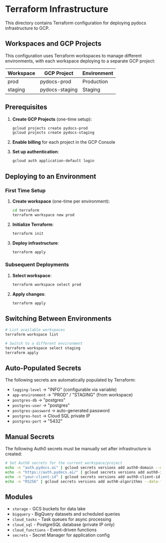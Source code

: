 # Terraform Infrastructure

This directory contains Terraform configuration for deploying pydocs infrastructure to GCP.

## Workspaces and GCP Projects

This configuration uses Terraform workspaces to manage different environments, with each workspace deploying to a separate GCP project:

| Workspace | GCP Project     | Environment |
|-----------|-----------------|-------------|
| prod      | pydocs-prod     | Production  |
| staging   | pydocs-staging  | Staging     |

## Prerequisites

1. **Create GCP Projects** (one-time setup):
   ```bash
   gcloud projects create pydocs-prod
   gcloud projects create pydocs-staging
   ```

2. **Enable billing** for each project in the GCP Console

3. **Set up authentication**:
   ```bash
   gcloud auth application-default login
   ```

## Deploying to an Environment

### First Time Setup

1. **Create workspace** (one-time per environment):
   ```bash
   cd terraform
   terraform workspace new prod
   ```

2. **Initialize Terraform**:
   ```bash
   terraform init
   ```

3. **Deploy infrastructure**:
   ```bash
   terraform apply
   ```

### Subsequent Deployments

1. **Select workspace**:
   ```bash
   terraform workspace select prod
   ```

2. **Apply changes**:
   ```bash
   terraform apply
   ```

## Switching Between Environments

```bash
# List available workspaces
terraform workspace list

# Switch to a different environment
terraform workspace select staging
terraform apply
```

## Auto-Populated Secrets

The following secrets are automatically populated by Terraform:

- `logging-level` → "INFO" (configurable via variable)
- `app-environment` → "PROD" / "STAGING" (from workspace)
- `postgres-db` → "postgres"
- `postgres-user` → "postgres"
- `postgres-password` → auto-generated password
- `postgres-host` → Cloud SQL private IP
- `postgres-port` → "5432"

## Manual Secrets

The following Auth0 secrets must be manually set after infrastructure is created:

```bash
# Set Auth0 secrets for the current workspace/project
echo -n "auth.pydocs.ai" | gcloud secrets versions add auth0-domain --data-file=-
echo -n "https://auth.pydocs.ai/" | gcloud secrets versions add auth0-issuer --data-file=-
echo -n "your-client-id" | gcloud secrets versions add auth0-client-id --data-file=-
echo -n "RS256" | gcloud secrets versions add auth0-algorithms --data-file=-
```

## Modules

- `storage` - GCS buckets for data lake
- `bigquery` - BigQuery datasets and scheduled queries
- `cloud_tasks` - Task queues for async processing
- `cloud_sql` - PostgreSQL database (private IP only)
- `cloud_functions` - Event-driven functions
- `secrets` - Secret Manager for application config
